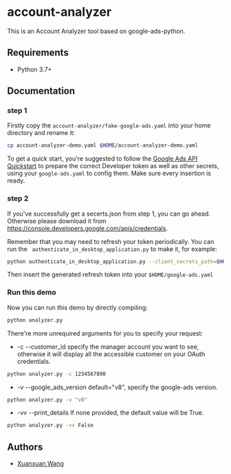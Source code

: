# account-analyzer

This is an Account Analyzer tool based on google-ads-python.


Requirements
------------
* Python 3.7+

Documentation
------------
### step 1

Firstly copy the ```account-analyzer/fake-google-ads.yaml```  into your home directory and rename it:
```bash
cp account-analyzer-demo.yaml $HOME/account-analyzer-demo.yaml
```
To get a quick start, you're suggested to follow the [Google Ads API Quickstart][2] to prepare the correct Developer token as well as other secrets, using your ```google-ads.yaml``` to config them. Make sure every insertion is ready.


### step 2
If you've successfully get a secerts.json from step 1, you can go ahead. Otherwise please download it from https://console.developers.google.com/apis/credentials.

Remember that you may need to refresh your token periodically. You can run the ``` authenticate_in_desktop_application.py``` to make it, for example:
```bash
python authenticate_in_desktop_application.py --client_secrets_path=$HOME/secrets.json
```
Then insert the generated refresh token into your ```$HOME/google-ads.yaml```

### Run this demo
Now you can run this demo by directly compiling:
```bash
python analyzer.py
```
There're more unrequired arguments for you to specify your request:

* -c --customer_id  specify the manager account you want to see, otherwise it will display all the accessible customer on your OAuth credentials.
```bash
python analyzer.py -c 1234567890
```
* -v --google_ads_version   default="v8", specify the google-ads version.
```bash
python analyzer.py -v "v8"
```

* -vv --print_details   If none provided, the default value will be True. 
```bash
python analyzer.py -vv False
```


Authors
-------
* [Xuanxuan Wang][1]

[0]: https://docs.google.com/document/d/10Di-4ylMyJKYzONzsS_Vy3woxHnF0w3Pmm6Seu0mKf4/edit?usp=sharing
[1]: https://github.com/wxxlouisa
[2]: https://developers.google.com/google-ads/api/docs/start
